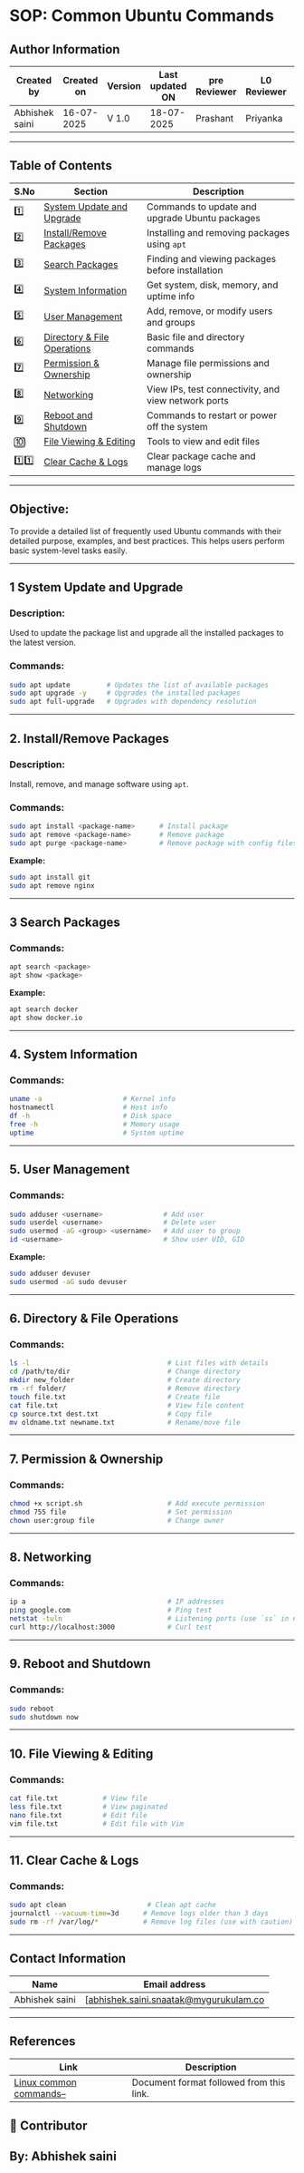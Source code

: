 
# SOP: Common Ubuntu Commands

## Author Information

| Created by      | Created on         | Version          | Last updated ON   | pre Reviewer       | L0 Reviewer     | L1 Reviewer          |    L2 Reviewer    |
|-----------------|--------------------|------------------|-------------------|--------------------|-----------------|----------------------|-------------------|
| Abhishek saini  |  16-07-2025        | V 1.0            |     18-07-2025    |  Prashant          |  Priyanka      |      Rishabh sharma   |   piyush upadhyay |

---

##  Table of Contents

| S.No | Section                            | Description                                             |
|------|------------------------------------|---------------------------------------------------------|
| 1️⃣   | [System Update and Upgrade](#1-system-update-and-upgrade)        | Commands to update and upgrade Ubuntu packages          |
| 2️⃣   | [Install/Remove Packages](#2-installremove-packages)             | Installing and removing packages using `apt`            |
| 3️⃣   | [Search Packages](#3-search-packages)                            | Finding and viewing packages before installation        |
| 4️⃣   | [System Information](#4-system-information)                      | Get system, disk, memory, and uptime info               |
| 5️⃣   | [User Management](#5-user-management)                            | Add, remove, or modify users and groups                 |
| 6️⃣   | [Directory & File Operations](#6-directory--file-operations)     | Basic file and directory commands                       |
| 7️⃣   | [Permission & Ownership](#7-permission--ownership)               | Manage file permissions and ownership                   |
| 8️⃣   | [Networking](#8-networking)                                      | View IPs, test connectivity, and view network ports     |
| 9️⃣   | [Reboot and Shutdown](#9-reboot-and-shutdown)                    | Commands to restart or power off the system             |
| 🔟   | [File Viewing & Editing](#10-file-viewing--editing)              | Tools to view and edit files                            |
| 1️⃣1️⃣  | [Clear Cache & Logs](#11-clear-cache--logs)                     | Clear package cache and manage logs                     |                         |

---


## Objective:
To provide a detailed list of frequently used Ubuntu commands with their detailed purpose, examples, and best practices. This helps users perform basic system-level tasks easily.

---

## 1 System Update and Upgrade

### Description:
Used to update the package list and upgrade all the installed packages to the latest version.

### Commands:
```bash
sudo apt update         # Updates the list of available packages
sudo apt upgrade -y     # Upgrades the installed packages
sudo apt full-upgrade   # Upgrades with dependency resolution
```

---

## 2. Install/Remove Packages

### Description:
Install, remove, and manage software using `apt`.

### Commands:
```bash
sudo apt install <package-name>      # Install package
sudo apt remove <package-name>       # Remove package
sudo apt purge <package-name>        # Remove package with config files
```

**Example:**
```bash
sudo apt install git
sudo apt remove nginx
```

---

## 3 Search Packages

### Commands:
```bash
apt search <package>
apt show <package>
```

**Example:**
```bash
apt search docker
apt show docker.io
```

---

## 4. System Information

### Commands:
```bash
uname -a                    # Kernel info
hostnamectl                 # Host info
df -h                       # Disk space
free -h                     # Memory usage
uptime                      # System uptime
```

---

## 5. User Management

### Commands:
```bash
sudo adduser <username>               # Add user
sudo userdel <username>               # Delete user
sudo usermod -aG <group> <username>   # Add user to group
id <username>                         # Show user UID, GID
```

**Example:**
```bash
sudo adduser devuser
sudo usermod -aG sudo devuser
```

---

## 6. Directory & File Operations

### Commands:
```bash
ls -l                                  # List files with details
cd /path/to/dir                        # Change directory
mkdir new_folder                       # Create directory
rm -rf folder/                         # Remove directory
touch file.txt                         # Create file
cat file.txt                           # View file content
cp source.txt dest.txt                 # Copy file
mv oldname.txt newname.txt             # Rename/move file
```

---

## 7. Permission & Ownership

###  Commands:
```bash
chmod +x script.sh                     # Add execute permission
chmod 755 file                         # Set permission
chown user:group file                  # Change owner
```

---

## 8. Networking

### Commands:
```bash
ip a                                   # IP addresses
ping google.com                        # Ping test
netstat -tuln                          # Listening ports (use `ss` in newer versions)
curl http://localhost:3000             # Curl test
```

---

## 9. Reboot and Shutdown

### Commands:
```bash
sudo reboot
sudo shutdown now
```

---

## 10. File Viewing & Editing

###  Commands:
```bash
cat file.txt           # View file
less file.txt          # View paginated
nano file.txt          # Edit file
vim file.txt           # Edit file with Vim
```

---

## 11. Clear Cache & Logs

###  Commands:
```bash
sudo apt clean                    # Clean apt cache
journalctl --vacuum-time=3d      # Remove logs older than 3 days
sudo rm -rf /var/log/*           # Remove log files (use with caution)
```

---

## Contact Information

| **Name**           | **Email address**                         |
|--------------------|--------------------------------------------|
| Abhishek saini    | [abhishek.saini.snaatak@mygurukulam.co |

---

## References

| **Link**                                                                 | **Description**                                   |
|--------------------------------------------------------------------------|---------------------------------------------------|
| [Linux common commands– ](https://www.digitalocean.com/community/tutorials/linux-commands) | Document format followed from this link.          |




## 👥 Contributor
## By: Abhishek saini
